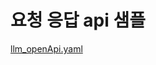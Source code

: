 # 요청 응답 api 샘플
[llm_openApi.yaml](https://github.com/kuyeol/Document/blob/master/resource/nim-llm.openapi.yaml)
